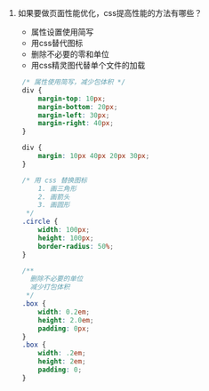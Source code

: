 1. 如果要做页面性能优化，css提高性能的方法有哪些？
   - 属性设置使用简写
   - 用css替代图标
   - 删除不必要的零和单位
   - 用css精灵图代替单个文件的加载

   
   ```css
    /* 属性使用简写，减少包体积 */
    div {
        margin-top: 10px;
        margin-bottom: 20px;
        margin-left: 30px;
        margin-right: 40px;
    }

    div {
        margin: 10px 40px 20px 30px;
    }

    /* 用 css 替换图标
        1. 画三角形
        2. 画箭头
        3. 画圆形
     */
    .circle {
        width: 100px;
        height: 100px;
        border-radius: 50%;
    }

    /**
      删除不必要的单位
      减少打包体积
     */
    .box {
        width: 0.2em;
        height: 2.0em;
        padding: 0px;
    }
    .box {
        width: .2em;
        height: 2em;
        padding: 0;
    }
   ```